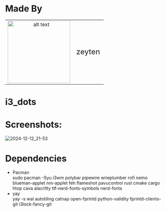 # Made By <br>
<table style="width:100%; text-align:center; vertical-align:middle;">
  <tr>
    <td><img src="https://ztn-network.pl/logo-small.png" alt="alt text" width="200"></td>
    <td style="font-size:24px; vertical-align:middle;">zeyten</td>
  </tr>
</table>

# i3_dots <br>
# Screenshots:<br>

![2024-12-12_21-53](https://github.com/user-attachments/assets/987df2de-6f1b-46bd-92c3-1ff018e7f53e)
# Dependencies
- Pacman <br>
sudo pacman -Syu i3wm polybar pipewire wireplumber rofi nemo blueman-applet nm-applet feh flameshot pavucontrol rust cmake cargo htop cava alacritty ttf-nerd-fonts-symbols nerd-fonts
- yay <br>
yay -s wal autotiling catnap open-fprintd python-validity fprintd-clients-git i3lock-fancy-git
